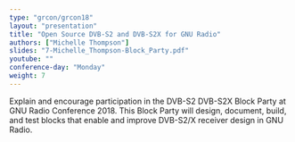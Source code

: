 ```yaml
---
type: "grcon/grcon18"
layout: "presentation"
title: "Open Source DVB-S2 and DVB-S2X for GNU Radio"
authors: ["Michelle Thompson"]
slides: "7-Michelle_Thompson-Block_Party.pdf"
youtube: ""
conference-day: "Monday"
weight: 7
---
```

Explain and encourage participation in the DVB-S2 DVB-S2X Block Party at GNU Radio Conference 2018. This Block Party will design, document, build, and test blocks that enable and improve DVB-S2/X receiver design in GNU Radio.
